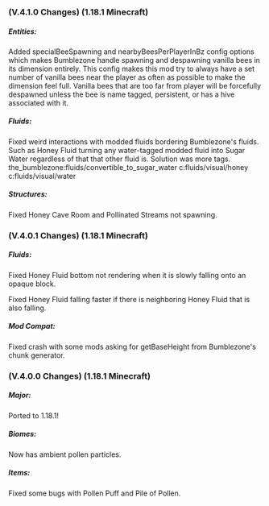 ### **(V.4.1.0 Changes) (1.18.1 Minecraft)**

##### Entities:
Added specialBeeSpawning and nearbyBeesPerPlayerInBz config options which makes Bumblezone handle
 spawning and despawning vanilla bees in its dimension entirely. This config makes this mod try to
 always have a set number of vanilla bees near the player as often as possible to make the dimension feel full.
 Vanilla bees that are too far from player will be forcefully despawned unless the bee is name tagged, persistent, or has a hive associated with it.

##### Fluids:
Fixed weird interactions with modded fluids bordering Bumblezone's fluids.
 Such as Honey Fluid turning any water-tagged modded fluid into Sugar Water regardless of that that other fluid is. 
 Solution was more tags. 
 the_bumblezone:fluids/convertible_to_sugar_water
 c:fluids/visual/honey
 c:fluids/visual/water

##### Structures:
Fixed Honey Cave Room and Pollinated Streams not spawning.


### **(V.4.0.1 Changes) (1.18.1 Minecraft)**

##### Fluids:
Fixed Honey Fluid bottom not rendering when it is slowly falling onto an opaque block.

Fixed Honey Fluid falling faster if there is neighboring Honey Fluid that is also falling.

##### Mod Compat:
Fixed crash with some mods asking for getBaseHeight from Bumblezone's chunk generator.


### **(V.4.0.0 Changes) (1.18.1 Minecraft)**

##### Major:
Ported to 1.18.1!

##### Biomes:
Now has ambient pollen particles.

##### Items:
Fixed some bugs with Pollen Puff and Pile of Pollen.